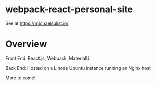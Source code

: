# webpack-react-personal-site

See at https://michaelsulist.io/

# Overview

Front End: React.js, Webpack, MaterialUI

Back End: Hosted on a Linode Ubuntu instance running an Nginx host




More to come!
